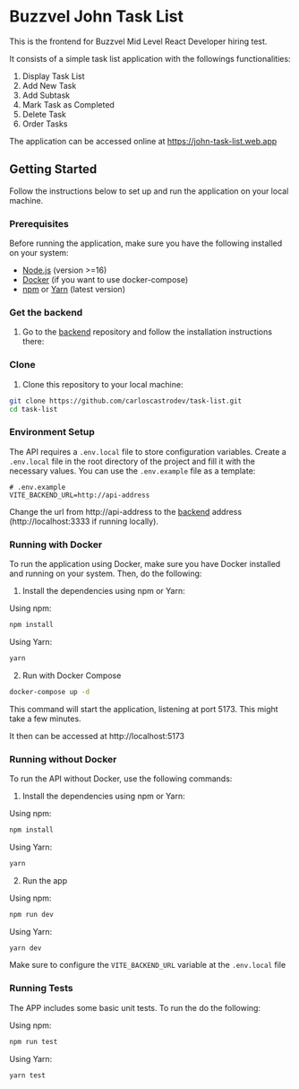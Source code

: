 # Buzzvel John Task List

This is the frontend for Buzzvel Mid Level React Developer hiring test. 

It consists of a simple task list application with the followings functionalities:

1. Display Task List
2. Add New Task
3. Add Subtask
4. Mark Task as Completed
5. Delete Task
6. Order Tasks

The application can be accessed online at https://john-task-list.web.app

## Getting Started

Follow the instructions below to set up and run the application on your local machine.

### Prerequisites

Before running the application, make sure you have the following installed on your system:

- [Node.js](https://nodejs.org/en) (version >=16)
- [Docker](https://www.docker.com/get-started/) (if you want to use docker-compose)
- [npm](https://docs.npmjs.com/getting-started) or [Yarn](https://yarnpkg.com/getting-started) (latest version)


### Get the backend

1. Go to the [backend](https://github.com/carloscastrodev/task-list-api) repository and follow the installation instructions there:


### Clone

1. Clone this repository to your local machine:

```bash
git clone https://github.com/carloscastrodev/task-list.git
cd task-list
```


### Environment Setup

The API requires a `.env.local` file to store configuration variables. Create a `.env.local` file in the root directory of the project and fill it with the necessary values. You can use the `.env.example` file as a template:

```dotenv
# .env.example
VITE_BACKEND_URL=http://api-address
```

Change the url from http://api-address to the [backend](https://github.com/carloscastrodev/task-list-api) address (http://localhost:3333 if running locally).

### Running with Docker

To run the application using Docker, make sure you have Docker installed and running on your system. Then, do the following:

1. Install the dependencies using npm or Yarn:

Using npm:

```bash
npm install
```

Using Yarn:

```bash
yarn
```

2. Run with Docker Compose
```bash
docker-compose up -d
```

This command will start the application, listening at port 5173. This might take a few minutes.

It then can be accessed at http://localhost:5173

### Running without Docker

To run the API without Docker, use the following commands:

1. Install the dependencies using npm or Yarn:

Using npm:

```bash
npm install
```

Using Yarn:

```bash
yarn
```

2. Run the app

Using npm:

```bash
npm run dev
```

Using Yarn:

```bash
yarn dev
```

Make sure to configure the `VITE_BACKEND_URL` variable at the `.env.local` file

### Running Tests

The APP includes some basic unit tests. To run the do the following:

Using npm:

```bash
npm run test
```

Using Yarn:

```bash
yarn test
```